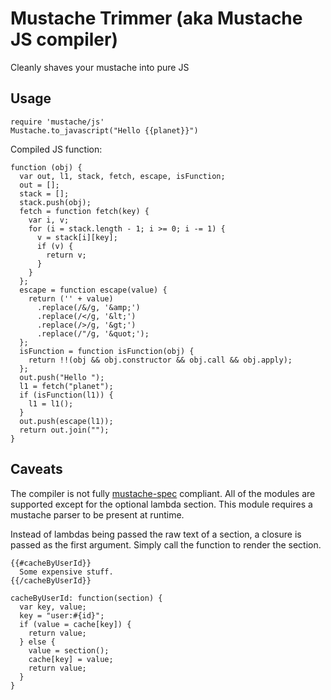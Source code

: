 Mustache Trimmer (aka Mustache JS compiler)
===========================================

Cleanly shaves your mustache into pure JS

Usage
-----

    require 'mustache/js'
    Mustache.to_javascript("Hello {{planet}}")

Compiled JS function:

    function (obj) {
      var out, l1, stack, fetch, escape, isFunction;
      out = [];
      stack = [];
      stack.push(obj);
      fetch = function fetch(key) {
        var i, v;
        for (i = stack.length - 1; i >= 0; i -= 1) {
          v = stack[i][key];
          if (v) {
            return v;
          }
        }
      };
      escape = function escape(value) {
        return ('' + value)
          .replace(/&/g, '&amp;')
          .replace(/</g, '&lt;')
          .replace(/>/g, '&gt;')
          .replace(/"/g, '&quot;');
      };
      isFunction = function isFunction(obj) {
        return !!(obj && obj.constructor && obj.call && obj.apply);
      };
      out.push("Hello ");
      l1 = fetch("planet");
      if (isFunction(l1)) {
        l1 = l1();
      }
      out.push(escape(l1));
      return out.join("");
    }

Caveats
-------

The compiler is not fully [mustache-spec](https://github.com/mustache/spec) compliant. All of the modules are supported except for the optional lambda section. This module requires a mustache parser to be present at runtime.

Instead of lambdas being passed the raw text of a section, a closure is passed as the first argument. Simply call the function to render the section.

    {{#cacheByUserId}}
      Some expensive stuff.
    {{/cacheByUserId}}

    cacheByUserId: function(section) {
      var key, value;
      key = "user:#{id}";
      if (value = cache[key]) {
        return value;
      } else {
        value = section();
        cache[key] = value;
        return value;
      }
    }
